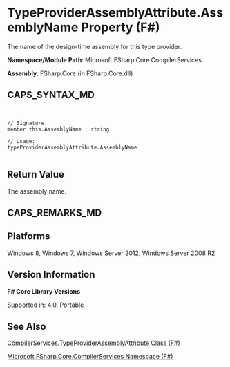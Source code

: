 # TypeProviderAssemblyAttribute.AssemblyName Property (F#)

The name of the design-time assembly for this type provider.

**Namespace/Module Path**: Microsoft.FSharp.Core.CompilerServices

**Assembly**: FSharp.Core (in FSharp.Core.dll)


## CAPS_SYNTAX_MD



```


// Signature:
member this.AssemblyName : string

// Usage:
typeProviderAssemblyAttribute.AssemblyName


```



## Return Value
The assembly name.


## CAPS_REMARKS_MD

## Platforms
Windows 8, Windows 7, Windows Server 2012, Windows Server 2008 R2


## Version Information
**F# Core Library Versions**

Supported in: 4.0, Portable




## See Also
[CompilerServices.TypeProviderAssemblyAttribute Class &#40;F&#35;&#41;](CompilerServices.TypeProviderAssemblyAttribute+Class+%28F%23%29.md)

[Microsoft.FSharp.Core.CompilerServices Namespace &#40;F&#35;&#41;](Microsoft.FSharp.Core.CompilerServices+Namespace+%28F%23%29.md)

